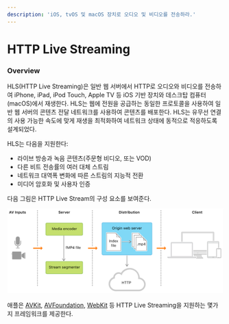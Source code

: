 ```yaml
---
description: 'iOS, tvOS 및 macOS 장치로 오디오 및 비디오를 전송하라.'
---
```


# HTTP Live Streaming

### Overview

HLS\(HTTP Live Streaming\)은 일반 웹 서버에서 HTTP로 오디오와 비디오를 전송하여 iPhone, iPad, iPod Touch, Apple TV 등 iOS 기반 장치와 데스크탑 컴퓨터\(macOS\)에서 재생한다. HLS는 웹에 전원을 공급하는 동일한 프로토콜을 사용하여 일반 웹 서버의 콘텐츠 전달 네트워크를 사용하여 콘텐츠를 배포한다. HLS는 유무선 연결의 사용 가능한 속도에 맞게 재생을 최적화하여 네트워크 상태에 동적으로 적응하도록 설계되었다.

HLS는 다음을 지원한다:

* 라이브 방송과 녹음 콘텐츠\(주문형 비디오, 또는 VOD\)
* 다른 비트 전송률의 여러 대체 스트림
* 네트워크 대역폭 변화에 따른 스트림의 지능적 전환
* 미디어 암호화 및 사용자 인증

다음 그림은 HTTP Live Stream의 구성 요소를 보여준다.

![](.gitbook/assets/http-live-streaming-overview.png)

애플은 [AVKit](https://developer.apple.com/documentation/avkit), [AVFoundation](https://developer.apple.com/documentation/avfoundation), [WebKit](https://developer.apple.com/documentation/webkit) 등 HTTP Live Streaming을 지원하는 몇가지 프레임워크를 제공한다.

